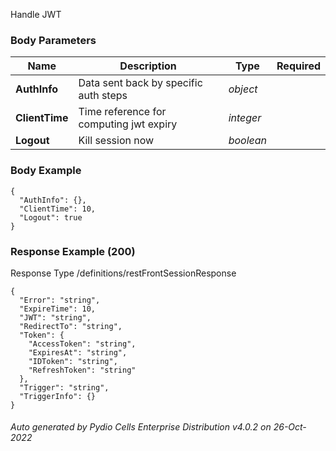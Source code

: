 






 
Handle JWT  


### Body Parameters

Name | Description | Type | Required
---|---|---|---
**AuthInfo** | Data sent back by specific auth steps | _object_ |   
**ClientTime** | Time reference for computing jwt expiry | _integer_ |   
**Logout** | Kill session now | _boolean_ |   


### Body Example
```
{
  "AuthInfo": {},
  "ClientTime": 10,
  "Logout": true
}
```






### Response Example (200)
Response Type /definitions/restFrontSessionResponse

```
{
  "Error": "string",
  "ExpireTime": 10,
  "JWT": "string",
  "RedirectTo": "string",
  "Token": {
    "AccessToken": "string",
    "ExpiresAt": "string",
    "IDToken": "string",
    "RefreshToken": "string"
  },
  "Trigger": "string",
  "TriggerInfo": {}
}
```




###### Auto generated by Pydio Cells Enterprise Distribution v4.0.2 on 26-Oct-2022
